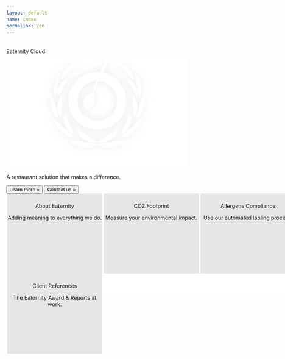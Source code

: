 ```yaml
---
layout: default
name: index
permalink: /en
---
```


<div class="container-hero container-hero-8 clearfix" style="padding-top:20px;">
	<div class="container-hero-content container-hero-content-8 clearfix">
	<div class="hero-title hero-title-6">Eaternity Cloud</div>
	<img class="image image-10" src="images/nur-logo-klein-475x296.png" data-rimage data-src="images/nur-logo-klein-475x296.png" data-srcat2x="images/nur-logo-klein-475x296@2x.png">
	<p class="hero-subtitle hero-subtitle-7">A restaurant solution that makes a difference.</p>
	<div class="container-action clearfix">
	<button onClick="window.location='/cloud';" class="_button _button-202">Learn more »</button>
	<button onClick="window.location='/contact';" class="_button _button-204">Contact us »</button>
	</div>
	</div>
</div>
<div class="bottom-container">
	<div onClick="window.location='/about/us';" class="bottom-element">
		<p class="text text-226">About Eaternity</p>
		<p class="text text-235">Adding meaning to everything we do.</p>
		<div class="bottom-image" style="background-image: url('/images/2014-08-04-logo-eaternity-claim(3).png');background-size: 140px;"></div>
	</div>
	<div onClick="window.location='/cloud';" class="bottom-element col-md-3">
		<p class="text text-267">CO2 Footprint</p>
		<p class="text text-285">Measure your environmental impact.</p>
		<div class="bottom-image" style="background-image: url('/images/Relevanz.png');background-size: 200px;margin-top: -36px;"></div>
	</div>
	<div onClick="window.location='/cloud';" class="bottom-element col-md-3">
		<p class="text text-306">Allergens Compliance</p>
		<p class="text text-324">Use our automated labling process.</p>
		<div class="bottom-image" style="background-image: url('../images/placeit.png.jpeg');background-size: 200px 150px;"></div>
	</div>
	<div onClick="window.location='/references';" class="bottom-element col-md-3">
		<p class="text text-344">Client References</p>
		<p class="text text-362">The Eaternity Award &amp; Reports at work.</p>
		<div class="bottom-image" style="background-image: url('/images/RZ_1_STS_KLIMAFREUNDLICH_4C-copy-2.png');background-size: 94px;"></div>
	</div>
</div>
	

<style type="text/css">

.bottom-image {
	float: left;
	clear: both;
	width: 100%;
	height: 168px;
	margin-top: 0px;
	background-repeat: no-repeat;
	background-position: center top;
	background-color: rgba(222, 222, 222, 0);
	overflow: hidden;
}

.bottom-container {
	float: left;
	clear: both;
	width: 100%;
	min-width: 1000px;
	height: 270px;
	background-color: rgb(255, 255, 255);
}
.bottom-element {
	position: relative;
	width: 25%;
	height: 200px;
	float:left;
	overflow:hidden;
	padding-top:10px;
	border-right-width: 2px;
	border-left-style: solid;
	border-right-style: solid;
	border-left-width: 2px;
	border-right-color: rgb(255, 255, 255);
	border-left-color: rgb(255, 255, 255);
	background-color: rgb(230, 230, 230);
}
.bottom-element p {
	text-align: center;
}

</style>	

	
<!-- <div class="home">

  <h1 class="page-heading">Posts</h1>

 {% assign posts=site.posts | where:"lang", page.lang | where:"type", "post" %}
  <ul class="post-list">



    {% for post in posts %}
      <li>
        <span class="post-meta">{{ post.date | date: "%b %-d, %Y" }}</span>
		<a href="{{ post.url }}" class="{{ post.lang }}">{{ post.lang }}</a>

        <h2>
          <a class="post-link" href="{{ post.url | prepend: site.baseurl }}">{{ post.title }}</a>
        </h2>
      </li>
    {% endfor %}
  </ul>


</div> -->
